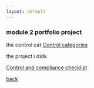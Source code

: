 ```yaml
---
layout: default
---
```





### module 2 portfolio project





the control cat
[Control categories](gcprojects/Controlcategories.md)<br/>





the project i didk


[Control and compliance checklist](gcprojects/Controlcategories.html)<br/>



















[back](./)

``````````````````````````
